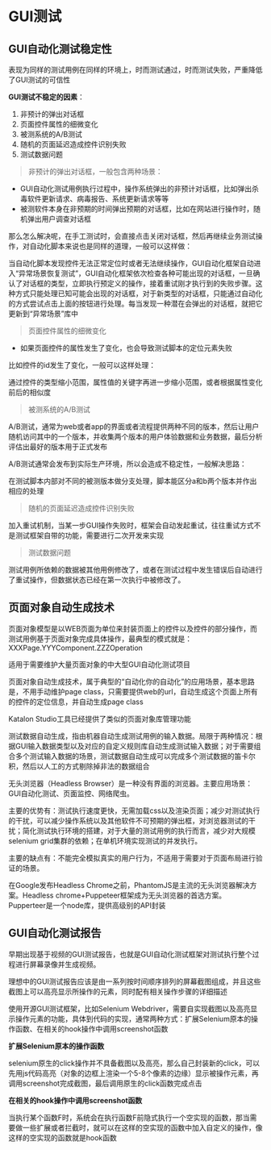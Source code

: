 # GUI测试

## GUI自动化测试稳定性

表现为同样的测试用例在同样的环境上，时而测试通过，时而测试失败，严重降低了GUI测试的可信性

**GUI测试不稳定的因素**：

1. 非预计的弹出对话框
2. 页面控件属性的细微变化
3. 被测系统的A/B测试
4. 随机的页面延迟造成控件识别失败
5. 测试数据问题

> 非预计的弹出对话框，一般包含两种场景：

- GUI自动化测试用例执行过程中，操作系统弹出的非预计对话框，比如弹出杀毒软件更新请求、病毒报告、系统更新请求等等
- 被测软件本身在非预期的时间弹出预期的对话框，比如在网站进行操作时，随机弹出用户调查对话框

那么怎么解决呢，在手工测试时，会直接点击关闭对话框，然后再继续业务测试操作，对自动化脚本来说也是同样的道理，一般可以这样做：

当自动化脚本发现控件无法正常定位时或者无法继续操作，GUI自动化框架自动进入“异常场景恢复测试”，GUI自动化框架依次检查各种可能出现的对话框，一旦确认了对话框的类型，立即执行预定义的操作，接着重试刚才执行到的失败步骤。这种方式只能处理已知可能会出现的对话框，对于新类型的对话框，只能通过自动化的方式尝试点击上面的按钮进行处理。每当发现一种潜在会弹出的对话框，就把它更新到“异常场景”库中

> 页面控件属性的细微变化

- 如果页面控件的属性发生了变化，也会导致测试脚本的定位元素失败

比如控件的id发生了变化，一般可以这样处理：

通过控件的类型缩小范围，属性值的关键字再进一步缩小范围，或者根据属性变化前后的相似度

> 被测系统的A/B测试

A/B测试，通常为web或者app的界面或者流程提供两种不同的版本，然后让用户随机访问其中的一个版本，并收集两个版本的用户体验数据和业务数据，最后分析评估出最好的版本用于正式发布

A/B测试通常会发布到实际生产环境，所以会造成不稳定性，一般解决思路：

在测试脚本内部对不同的被测版本做分支处理，脚本能区分a和b两个版本并作出相应的处理

> 随机的页面延迟造成控件识别失败

加入重试机制，当某一步GUI操作失败时，框架会自动发起重试，往往重试方式不是测试框架自带的功能，需要进行二次开发来实现

> 测试数据问题

测试用例所依赖的数据被其他用例修改了，或者在测试过程中发生错误后自动进行了重试操作，但数据状态已经在第一次执行中被修改了。

## 页面对象自动生成技术

页面对象模型是以WEB页面为单位来封装页面上的控件以及控件的部分操作，而测试用例基于页面对象完成具体操作，最典型的模式就是：XXXPage.YYYComponent.ZZZOperation

适用于需要维护大量页面对象的中大型GUI自动化测试项目

页面对象自动生成技术，属于典型的“自动化你的自动化”的应用场景，基本思路是，不用手动维护page class，只需要提供web的url，自动生成这个页面上所有的控件的定位信息，并自动生成page class

Katalon Studio工具已经提供了类似的页面对象库管理功能

测试数据自动生成，指由机器自动生成测试用例的输入数据。局限于两种情况：根据GUI输入数据类型以及对应的自定义规则库自动生成测试输入数据；对于需要组合多个测试输入数据的场景，测试数据自动生成可以完成多个测试数据的笛卡尔积，然后以人工的方式剔除掉非法的数据组合

无头浏览器（Headless Browser）是一种没有界面的浏览器。主要应用场景：GUI自动化测试、页面监控、网络爬虫。

主要的优势有：测试执行速度更快，无需加载css以及渲染页面；减少对测试执行的干扰，可以减少操作系统以及其他软件不可预期的弹出框，对浏览器测试的干扰；简化测试执行环境的搭建，对于大量的测试用例的执行而言，减少对大规模selenium grid集群的依赖；在单机环境实现测试的并发执行。

主要的缺点有：不能完全模拟真实的用户行为，不适用于需要对于页面布局进行验证的场景。

在Google发布Headless Chrome之前，PhantomJS是主流的无头浏览器解决方案。Headless chrome+Puppeteer框架成为无头浏览器的首选方案。Pupperteer是一个node库，提供高级别的API封装

## GUI自动化测试报告

早期出现基于视频的GUI测试报告，也就是GUI自动化测试框架对测试执行整个过程进行屏幕录像并生成视频。

理想中的GUI测试报告应该是由一系列按时间顺序排列的屏幕截图组成，并且这些截图上可以高亮显示所操作的元素，同时配有相关操作步骤的详细描述

使用开源GUI测试框架，比如Selenium Webdriver，需要自实现截图以及高亮显示操作元素的功能，具体到代码的实现，通常两种方式：扩展Selenium原本的操作函数、在相关的hook操作中调用screenshot函数

**扩展Selenium原本的操作函数**

selenium原生的click操作并不具备截图以及高亮，那么自己封装新的click，可以先用js代码高亮（对象的边框上渲染一个5-8个像素的边缘）显示被操作元素，再调用screenshot完成截图，最后调用原生的click函数完成点击

**在相关的hook操作中调用screenshot函数**

当执行某个函数F时，系统会在执行函数F前隐式执行一个空实现的函数，那当需要做一些扩展或者拦截时，就可以在这样的空实现的函数中加入自定义的操作，像这样的空实现的函数就是hook函数